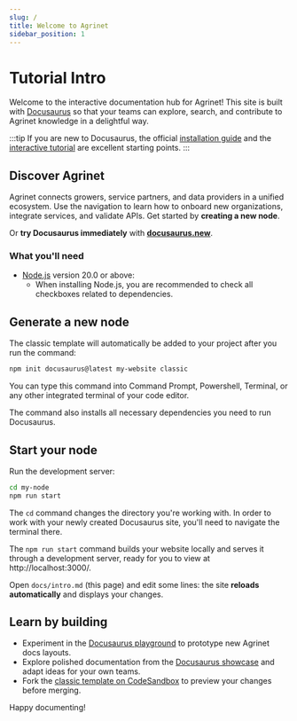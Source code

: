 ```yaml
---
slug: /
title: Welcome to Agrinet
sidebar_position: 1
---
```


# Tutorial Intro

Welcome to the interactive documentation hub for Agrinet! This site is built with [Docusaurus](https://docusaurus.io/) so that your teams can explore, search, and contribute to Agrinet knowledge in a delightful way.

:::tip
If you are new to Docusaurus, the official [installation guide](https://docusaurus.io/docs/installation) and the [interactive tutorial](https://tutorial.docusaurus.io/docs/intro) are excellent starting points.
:::

## Discover Agrinet

Agrinet connects growers, service partners, and data providers in a unified ecosystem. Use the navigation to learn how to onboard new organizations, integrate services, and validate APIs. Get started by **creating a new node**.

Or **try Docusaurus immediately** with **[docusaurus.new](https://docusaurus.new)**.

### What you'll need

- [Node.js](https://nodejs.org/en/download/) version 20.0 or above:
  - When installing Node.js, you are recommended to check all checkboxes related to dependencies.

## Generate a new node

The classic template will automatically be added to your project after you run the command:

```bash
npm init docusaurus@latest my-website classic
```

You can type this command into Command Prompt, Powershell, Terminal, or any other integrated terminal of your code editor.

The command also installs all necessary dependencies you need to run Docusaurus.

## Start your node

Run the development server:

```bash
cd my-node
npm run start
```

The `cd` command changes the directory you're working with. In order to work with your newly created Docusaurus site, you'll need to navigate the terminal there.

The `npm run start` command builds your website locally and serves it through a development server, ready for you to view at http://localhost:3000/.

Open `docs/intro.md` (this page) and edit some lines: the site **reloads automatically** and displays your changes.

## Learn by building

- Experiment in the [Docusaurus playground](https://docusaurus.io/docs/playground) to prototype new Agrinet docs layouts.
- Explore polished documentation from the [Docusaurus showcase](https://docusaurus.io/showcase?tags=favorite) and adapt ideas for your own teams.
- Fork the [classic template on CodeSandbox](https://codesandbox.io/p/sandbox/github/facebook/docusaurus/tree/main/examples/classic?privacy=public) to preview your changes before merging.

Happy documenting!

